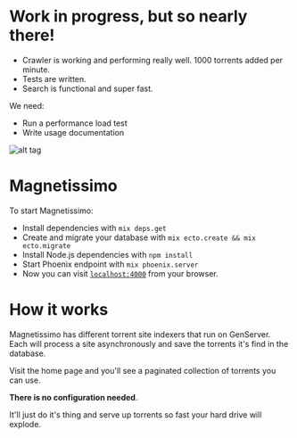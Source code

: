 # Work in progress, but so nearly there!

- Crawler is working and performing really well. 1000 torrents added per minute.
- Tests are written.
- Search is functional and super fast.

We need:

- Run a performance load test
- Write usage documentation

![alt tag](http://i.imgur.com/t9F5lZl.png)

# Magnetissimo

To start Magnetissimo:

  * Install dependencies with `mix deps.get`
  * Create and migrate your database with `mix ecto.create && mix ecto.migrate`
  * Install Node.js dependencies with `npm install`
  * Start Phoenix endpoint with `mix phoenix.server`
  * Now you can visit [`localhost:4000`](http://localhost:4000) from your browser.

# How it works

Magnetissimo has different torrent site indexers that run on GenServer. Each
will process a site asynchronously and save the torrents it's find in the
database.

Visit the home page and you'll see a paginated collection of torrents you can
use.

**There is no configuration needed**.

It'll just do it's thing and serve up torrents so fast your hard drive will
explode.

